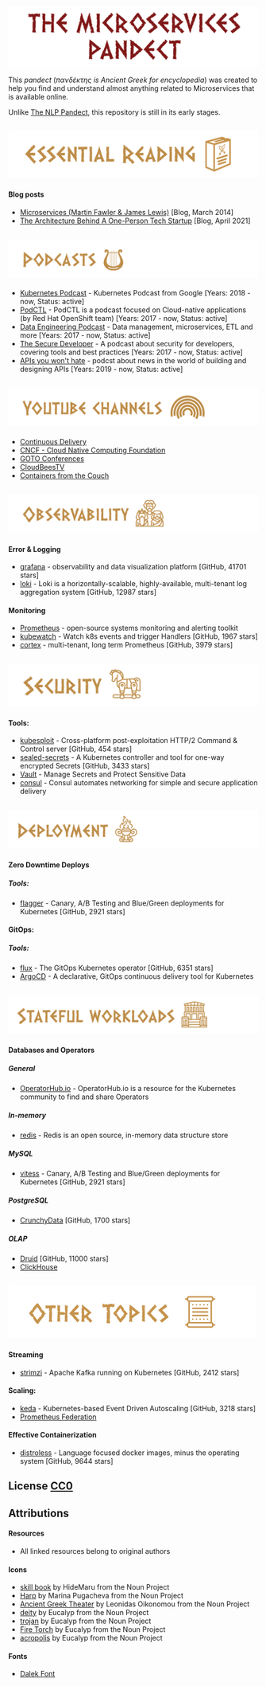![The-Microservices-Pandect](./Resources/Images/pandect.png)

This _pandect_ (_πανδέκτης is Ancient Greek for encyclopedia_) was created to help you find and understand almost anything related to Microservices that is available online.

Unlike [The NLP Pandect](https://github.com/ivan-bilan/The-NLP-Pandect), this repository is still in its early stages.



![Essential-Reading](./Resources/Images/reading_section.png)
-----
#### Blog posts
* [Microservices (Martin Fawler & James Lewis)](https://martinfowler.com/articles/microservices.html) [Blog, March 2014]
* [The Architecture Behind A One-Person Tech Startup](https://anthonynsimon.com/blog/one-man-saas-architecture/) [Blog, April 2021]

![Podcasts](./Resources/Images/podcasts.png)
-----
* [Kubernetes Podcast](https://kubernetespodcast.com) - Kubernetes Podcast from Google [Years: 2018 - now, Status: active]
* [PodCTL](https://www.podctl.com) - PodCTL is a podcast focused on Cloud-native applications (by Red Hat OpenShift team) [Years: 2017 - now, Status: active]
* [Data Engineering Podcast](https://www.dataengineeringpodcast.com) - Data management, microservices, ETL and more [Years: 2017 - now, Status: active]
* [The Secure Developer](https://www.devseccon.com/the-secure-developer-podcast/) - A podcast about security for developers, covering tools and best practices [Years: 2017 - now, Status: active]
* [APIs you won't hate](https://apisyouwonthate.com/podcast/) - podcst about news in the world of building and designing APIs [Years: 2019 - now, Status: active]

![Youtube-Channels](./Resources/Images/youtube_channels.png)
-----
* [Continuous Delivery](https://www.youtube.com/channel/UCCfqyGl3nq_V0bo64CjZh8g)
* [CNCF - Cloud Native Computing Foundation](https://www.youtube.com/channel/UCvqbFHwN-nwalWPjPUKpvTA)
* [GOTO Conferences](https://www.youtube.com/channel/UCs_tLP3AiwYKwdUHpltJPuA)
* [CloudBeesTV](https://www.youtube.com/channel/UCKlF3GIFy9KVUefVbycx_vw)
* [Containers from the Couch](https://www.youtube.com/channel/UCYg157Qy_U7ZR1WUHTq0Q8Q)

![Observability](./Resources/Images/observability.png)
-----
#### Error & Logging
* [grafana](https://github.com/grafana/grafana) - observability and data visualization platform [GitHub, 41701 stars]
* [loki](https://github.com/grafana/loki) - Loki is a horizontally-scalable, highly-available, multi-tenant log aggregation system [GitHub, 12987 stars]

#### Monitoring
* [Prometheus](https://prometheus.io) - open-source systems monitoring and alerting toolkit
* [kubewatch](https://github.com/bitnami-labs/kubewatch) - Watch k8s events and trigger Handlers [GitHub, 1967 stars]
* [cortex](https://github.com/cortexproject/cortex) - multi-tenant, long term Prometheus [GitHub, 3979 stars]

![Security](./Resources/Images/security.png)
-----
#### Tools:
* [kubesploit](https://github.com/cyberark/kubesploit) - Cross-platform post-exploitation HTTP/2 Command & Control server [GitHub, 454 stars]
* [sealed-secrets](https://github.com/bitnami-labs/sealed-secrets) - A Kubernetes controller and tool for one-way encrypted Secrets [GitHub, 3433 stars]
* [Vault](https://www.vaultproject.io) - Manage Secrets and Protect Sensitive Data
* [consul](https://www.consul.io) - Consul automates networking for simple and secure application delivery


![Deployment](./Resources/Images/deployment.png)
-----
#### Zero Downtime Deploys
##### Tools:
* [flagger](https://github.com/fluxcd/flagger) - Canary, A/B Testing and Blue/Green deployments for Kubernetes [GitHub, 2921 stars]

#### GitOps:
##### Tools:
* [flux](https://github.com/fluxcd/flux) - The GitOps Kubernetes operator [GitHub, 6351 stars]
* [ArgoCD](https://argoproj.github.io/argo-cd/) - A declarative, GitOps continuous delivery tool for Kubernetes


![Stateful-Workloads](./Resources/Images/stateful_workloads.png)
-----
#### Databases and Operators
##### General
* [OperatorHub.io](https://operatorhub.io/) - OperatorHub.io is a resource for the Kubernetes community to find and share Operators
##### In-memory
* [redis](https://redis.io) - Redis is an open source, in-memory data structure store
##### MySQL
* [vitess](https://github.com/fluxcd/flagger) - Canary, A/B Testing and Blue/Green deployments for Kubernetes [GitHub, 2921 stars]
##### PostgreSQL
* [CrunchyData](https://github.com/CrunchyData/postgres-operator) [GitHub, 1700 stars]
##### OLAP
* [Druid](https://github.com/apache/druid/) [GitHub, 11000 stars]
* [ClickHouse](https://clickhouse.tech/)


![Other](./Resources/Images/other_topics.png)
-----
#### Streaming
* [strimzi](https://github.com/strimzi/strimzi-kafka-operator) - Apache Kafka running on Kubernetes [GitHub, 2412 stars]

#### Scaling:
* [keda](https://github.com/kedacore/keda) - Kubernetes-based Event Driven Autoscaling [GitHub, 3218 stars]
* [Prometheus Federation](https://prometheus.io/docs/prometheus/latest/federation/)

#### Effective Containerization
* [distroless](https://github.com/GoogleContainerTools/distroless) - Language focused docker images, minus the operating system [GitHub, 9644 stars]


## License [CC0](./LICENSE)

## Attributions
#### Resources
* All linked resources belong to original authors

#### Icons
* [skill book](https://thenounproject.com/search/?q=ancient+greek+book&i=3367528) by HideMaru from the Noun Project
* [Harp]() by Marina Pugacheva from the Noun Project
* [Ancient Greek Theater](https://thenounproject.com/search/?q=greek+theater&i=38701) by Leonidas Oikonomou from the Noun Project
* [deity](https://thenounproject.com/term/deity/3156641/) by Eucalyp from the Noun Project
* [trojan](https://thenounproject.com/term/trojan/3158946/) by Eucalyp from the Noun Project
* [Fire Torch](https://thenounproject.com/term/fire-torch/3719083/) by Eucalyp from the Noun Project
* [acropolis](https://thenounproject.com/eucalyp/collection/ancient-greece-line-00000177/?i=3719071) by Eucalyp from the Noun Project

#### Fonts
* [Dalek Font](https://www.dafont.com/dalek.font) 
